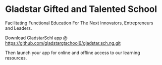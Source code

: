 # Gladstar Gifted and Talented School
Facilitating Functional Education For The Next Innovators, Entrepreneurs and Leaders.

Download GladstarSchl app @ 
https://github.com/gladstargtschool6/gladstar.sch.ng.git

Then launch your app for online and offline access to our learning resources.

